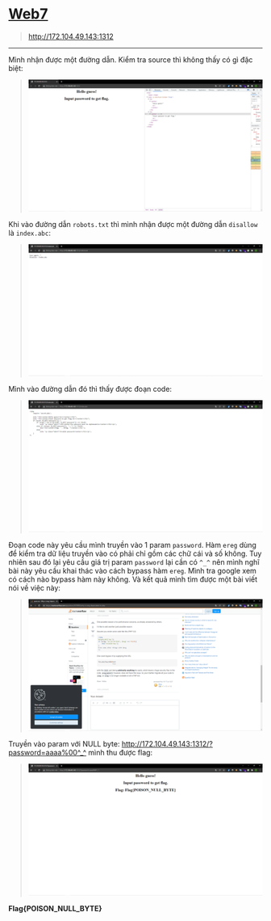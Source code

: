 # [Web7](https://ctf.viblo.asia/puzzles/web7-qwevvyc7qkq)

> http://172.104.49.143:1312

---

Mình nhận được một đường dẫn. Kiểm tra source thì không thấy có gì đặc biệt:

> ![](1.png)

Khi vào đường dẫn `robots.txt` thì mình nhận được một đường dẫn `disallow` là `index.abc`:

> ![](2.png)

Mình vào đường dẫn đó thì thấy được đoạn code:

> ![](3.png)

Đoạn code này yêu cầu mình truyền vào 1 param `password`. Hàm `ereg` dùng để kiểm tra dữ liệu truyền vào có phải chỉ gồm các chữ cái và số không. Tuy nhiên sau đó lại yêu cầu giá trị param `password` lại cần có `^_^` nên mình nghĩ bài này yêu cầu khai thác vào cách bypass hàm `ereg`. Mình tra google xem có cách nào bypass hàm này không. Và kết quả mình tìm được một bài viết nói về việc này:

> ![](4.png)

Truyền vào param với NULL byte: http://172.104.49.143:1312/?password=aaaa%00^_^ mình thu được flag:

> ![](5.png)

**Flag{POISON_NULL_BYTE}**
